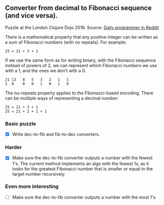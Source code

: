 ## Converter from decimal to Fibonacci sequence (and vice versa). 

Puzzle at the London Clojure Dojo 2016. Source: [Daily programmer in Reddit](https://www.reddit.com/r/dailyprogrammer/comments/5196fi/20160905_challenge_282_easy_unusual_bases/)

There is a mathematical property that any positive integer can be written as a sum of Fibonacci numbers (with no repeats). For example:

``
25 = 21 + 3 + 1
``

If we use the same form as for writing binary, with the Fibonacci sequence instead of powers of 2, we can represent which Fibonacci numbers we use with a 1, and the ones we don't with a 0.

```
21 13	8	5	3	2	1	1
1  0	0	0	1	0	1	0
```

The no-repeats property applies to the Fibonacci-based encoding. There can be multiple ways of representing a decimal number:

```
25 = 21 + 3 + 1
25 = 21 + 2 + 1 + 1
```

### Basic puzzle

- [x] Write dec-to-fib and fib-to-dec converters. 

### Harder

- [x] Make sure the dec-to-fib converter outputs a number with the fewest 1's. The current method implements an algo with the fewest 1s, as it looks for the greatest Fibonacci number that is smaller or equal to the target number recursively.


### Even more interesting 

- [ ] Make sure the dec-to-fib converter outputs a number with the most 1's

